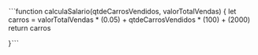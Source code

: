 ˋˋˋfunction calculaSalario(qtdeCarrosVendidos, valorTotalVendas) {
 let carros = valorTotalVendas * (0.05) + qtdeCarrosVendidos * (100) + (2000)
 return carros
 

}ˋˋˋ
